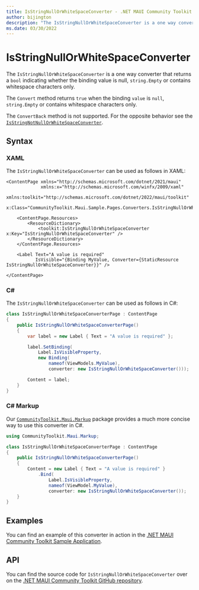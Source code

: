 ```yaml
---
title: IsStringNullOrWhiteSpaceConverter - .NET MAUI Community Toolkit
author: bijington
description: "The IsStringNullOrWhiteSpaceConverter is a one way converter that returns a bool indicating whether the binding value is null or string.Empty or contains whitespace characters only."
ms.date: 03/30/2022
---
```


# IsStringNullOrWhiteSpaceConverter

The `IsStringNullOrWhiteSpaceConverter` is a one way converter that returns a `bool` indicating whether the binding value is null, `string.Empty` or contains whitespace characters only.

The `Convert` method returns `true` when the binding `value` is `null`, `string.Empty` or contains whitespace characters only.

The `ConvertBack` method is not supported. For the opposite behavior see the [`IsStringNotNullOrWhiteSpaceConverter`](is-string-not-null-or-whitespace-converter.md).

## Syntax

### XAML

The `IsStringNullOrWhiteSpaceConverter` can be used as follows in XAML:

```xaml
<ContentPage xmlns="http://schemas.microsoft.com/dotnet/2021/maui"
             xmlns:x="http://schemas.microsoft.com/winfx/2009/xaml"
             xmlns:toolkit="http://schemas.microsoft.com/dotnet/2022/maui/toolkit"
             x:Class="CommunityToolkit.Maui.Sample.Pages.Converters.IsStringNullOrWhiteSpaceConverterPage">

    <ContentPage.Resources>
        <ResourceDictionary>
            <toolkit:IsStringNullOrWhiteSpaceConverter x:Key="IsStringNullOrWhiteSpaceConverter" />
        </ResourceDictionary>
    </ContentPage.Resources>

    <Label Text="A value is required"
           IsVisible="{Binding MyValue, Converter={StaticResource IsStringNullOrWhiteSpaceConverter}}" />

</ContentPage>
```

### C#

The `IsStringNullOrWhiteSpaceConverter` can be used as follows in C#:

```csharp
class IsStringNullOrWhiteSpaceConverterPage : ContentPage
{
    public IsStringNullOrWhiteSpaceConverterPage()
    {
        var label = new Label { Text = "A value is required" };

		label.SetBinding(
			Label.IsVisibleProperty,
			new Binding(
				nameof(ViewModels.MyValue),
				converter: new IsStringNullOrWhiteSpaceConverter()));

		Content = label;
    }
}
```

### C# Markup

Our [`CommunityToolkit.Maui.Markup`](../markup/markup.md) package provides a much more concise way to use this converter in C#.

```csharp
using CommunityToolkit.Maui.Markup;

class IsStringNullOrWhiteSpaceConverterPage : ContentPage
{
    public IsStringNullOrWhiteSpaceConverterPage()
    {
        Content = new Label { Text = "A value is required" }
            .Bind(
                Label.IsVisibleProperty,
                nameof(ViewModel.MyValue),
                converter: new IsStringNullOrWhiteSpaceConverter());
    }
}
```

## Examples

You can find an example of this converter in action in the [.NET MAUI Community Toolkit Sample Application](https://github.com/CommunityToolkit/Maui/blob/main/samples/CommunityToolkit.Maui.Sample/Pages/Converters/IsStringNullOrWhiteSpaceConverterPage.xaml).

## API

You can find the source code for `IsStringNullOrWhiteSpaceConverter` over on the [.NET MAUI Community Toolkit GitHub repository](https://github.com/CommunityToolkit/Maui/blob/main/src/CommunityToolkit.Maui/Converters/IsStringNullOrWhiteSpaceConverter.shared.cs).
